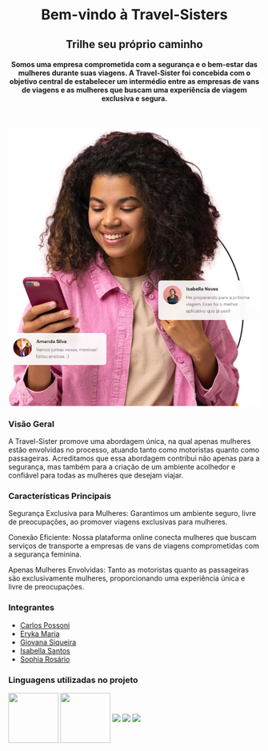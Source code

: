 <h1 align="center">Bem-vindo à Travel-Sisters</h1>
<h2 align="center"> Trilhe seu próprio caminho </h2>

<h4 align="center">Somos uma empresa comprometida com a segurança e o bem-estar das mulheres durante suas viagens. A Travel-Sister foi concebida com o objetivo central de estabelecer um intermédio entre as empresas de vans de viagens e as mulheres que buscam uma experiência de viagem exclusiva e segura. </h4>

<br>
<div align="center">

![img](https://github.com/Travel-Sisters/front-end2/blob/main/src/assets/img/bg-pink.png)

</div>

### Visão Geral

A Travel-Sister promove uma abordagem única, na qual apenas mulheres estão envolvidas no processo, atuando tanto como motoristas quanto como passageiras. Acreditamos que essa abordagem contribui não apenas para a segurança, mas também para a criação de um ambiente acolhedor e confiável para todas as mulheres que desejam viajar.

### Características Principais

Segurança Exclusiva para Mulheres: Garantimos um ambiente seguro, livre de preocupações, ao promover viagens exclusivas para mulheres.

Conexão Eficiente: Nossa plataforma online conecta mulheres que buscam serviços de transporte a empresas de vans de viagens comprometidas com a segurança feminina.

Apenas Mulheres Envolvidas: Tanto as motoristas quanto as passageiras são exclusivamente mulheres, proporcionando uma experiência única e livre de preocupações.

### Integrantes 

- [Carlos Possoni](https://github.com/CarlosPossoni)
- [Eryka Maria](https://github.com/ErykaMML)
- [Giovana Siqueira](https://github.com/giovxna)
- [Isabella Santos](https://github.com/isabellaneves10)
- [Sophia Rosário](https://github.com/sophiaRosario)

### Linguagens utilizadas no projeto
<div style="display: inline_block">
  
<img src="https://cdn.jsdelivr.net/gh/devicons/devicon/icons/css3/css3-original.svg" width="100" height="100" align="center" />
<img src="https://cdn.jsdelivr.net/gh/devicons/devicon/icons/html5/html5-original.svg" width="100" height="100" align="center" />
<img src="https://cdn.jsdelivr.net/gh/devicons/devicon/icons/react/react-original.svg" whidth="100" height="100" align="center" />
<img src="https://cdn.jsdelivr.net/gh/devicons/devicon/icons/java/java-original-wordmark.svg" whidth="100" height="100" align="center" />
<img src="https://cdn.jsdelivr.net/gh/devicons/devicon/icons/spring/spring-original.svg" whidth="100" height="100" align="center" />

</div>
